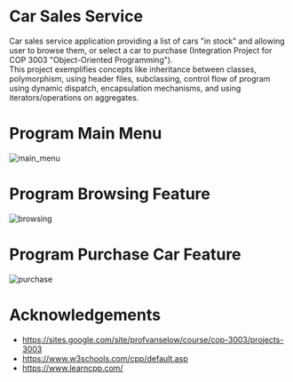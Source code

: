 # Car Sales Service

Car sales service application providing a list of cars "in stock" and allowing user to browse them, or select a car to purchase (Integration Project for COP 3003 "Object-Oriented Programming").<br>
This project exemplifies concepts like inheritance between classes, polymorphism, using header files, subclassing, control flow of program using dynamic dispatch, encapsulation mechanisms, and using iterators/operations on aggregates.

 <!--- just --->

# Program Main Menu
![main_menu](https://user-images.githubusercontent.com/62119661/146274713-3ac69c3b-bd9f-44ef-91c7-2398552dc980.png)

# Program Browsing Feature
![browsing](https://user-images.githubusercontent.com/62119661/146275319-576b42d3-6262-4b1c-a032-4dc9f1e2588b.png)

# Program Purchase Car Feature
![purchase](https://user-images.githubusercontent.com/62119661/146275786-ec16d8da-3c2c-41d5-8cc1-747a9a7b1db9.png)

  <!---# Warning list after running code analysis with Clang Tidy and C++ Core Check guidelines in Code Analysis  --->
 <!---![code_analysis_warnings](https://user-images.githubusercontent.com/62119661/146245551-c2136b32-f05c-4c4b-aa1d-b88a190330c7.png)  --->

# Acknowledgements
* https://sites.google.com/site/profvanselow/course/cop-3003/projects-3003
* https://www.w3schools.com/cpp/default.asp
* https://www.learncpp.com/

